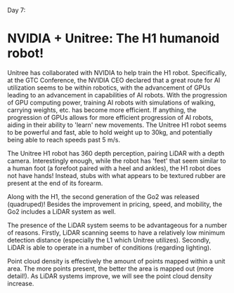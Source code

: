 Day 7:

NVIDIA + Unitree: The H1 humanoid robot!
===

Unitree has collaborated with NVIDIA to help train the H1 robot.
Specifically, at the GTC Conference, the NVIDIA CEO declared that a great route for AI utilization seems to be within robotics,
with the advancement of GPUs leading to an advancement in capabilities of AI robots.
With the progression of GPU computing power, training AI robots with simulations of walking, carrying weights, etc. has become more efficient.
If anything, the progression of GPUs allows for more efficient progression of AI robots, aiding in their ability to 'learn' new movements.
The Unitree H1 robot seems to be powerful and fast, able to hold weight up to 30kg, and potentially being able to reach speeds past 5 m/s.

The Unitree H1 robot has 360 depth perception, pairing LiDAR with a depth camera.
Interestingly enough, while the robot has 'feet' that seem similar to a human foot (a forefoot paired with a heel and ankles), the H1 robot does not have hands!
Instead, stubs with what appears to be textured rubber are present at the end of its forearm.

Along with the H1, the second generation of the Go2 was released (quadruped)!
Besides the improvement in pricing, speed, and mobility, the Go2 includes a LiDAR system as well.

The presence of the LiDAR system seems to be advantageous for a number of reasons.
Firstly, LiDAR scanning seems to have a relatively low minimum detection distance (especially the L1 which Unitree utilizes).
Secondly, LiDAR is able to operate in a number of conditions (regarding lighting).

Point cloud density is effectively the amount of points mapped within a unit area.
The more points present, the better the area is mapped out (more detail!).
As LiDAR systems improve, we will see the point cloud density increase.
